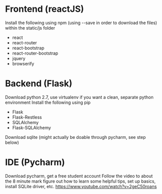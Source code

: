 # Frontend (reactJS)
Install the following using npm (using --save in order to download the files) within the static/js folder
* react
* react-router
* react-bootstrap
* react-router-bootstrap
* jquery
* browserify

# Backend (Flask)
Download python 2.7, use virtualenv if you want a clean, separate python environment
Install the following using pip
* Flask
* Flask-Restless
* SQLAlchemy
* Flask-SQLAlchemy

Download sqlite (might actually be doable through pycharm, see step below)

	
# IDE (Pycharm)
Download pycharm, get a free student account
Follow the video to about the 8 minute mark figure out how to learn some helpful tips, set up basics, install SQLite driver, etc.
https://www.youtube.com/watch?v=2geC50roans
